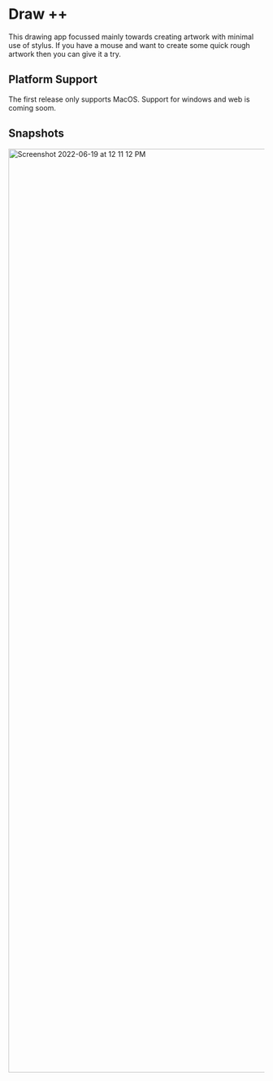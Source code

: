 # Draw ++

This drawing app focussed mainly towards creating artwork with minimal use of stylus. 
If you have a mouse and want to create some quick rough artwork then you can give it a try.

## Platform Support
The first release only supports MacOS.
Support for windows and web is coming soom.

## Snapshots


<img width="1817" alt="Screenshot 2022-06-19 at 12 11 12 PM" src="https://user-images.githubusercontent.com/6642240/174469325-1efd4f6c-6d65-4e11-a8f2-96a073d58335.png">
